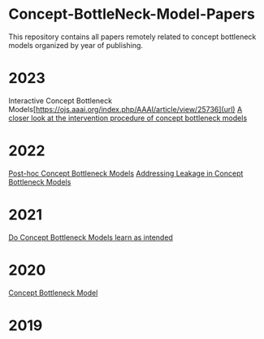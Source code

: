 # Concept-BottleNeck-Model-Papers

This repository contains all papers remotely related to concept bottleneck models organized by year of publishing.


# 2023
Interactive Concept Bottleneck Models[https://ojs.aaai.org/index.php/AAAI/article/view/25736](url)
[A closer look at the intervention procedure of concept bottleneck models]([url](https://arxiv.org/pdf/2302.14260.pdf))


# 2022
[Post-hoc Concept Bottleneck Models]([url](https://arxiv.org/pdf/2205.15480.pdf))
[Addressing Leakage in Concept Bottleneck Models]([url](https://proceedings.neurips.cc/paper_files/paper/2022/file/944ecf65a46feb578a43abfd5cddd960-Paper-Conference.pdf))


# 2021
[Do Concept Bottleneck Models learn as intended]([url](https://arxiv.org/abs/2105.04289))


# 2020
[Concept Bottleneck Model]([url](https://proceedings.mlr.press/v119/koh20a.html)https://proceedings.mlr.press/v119/koh20a.html)


# 2019
